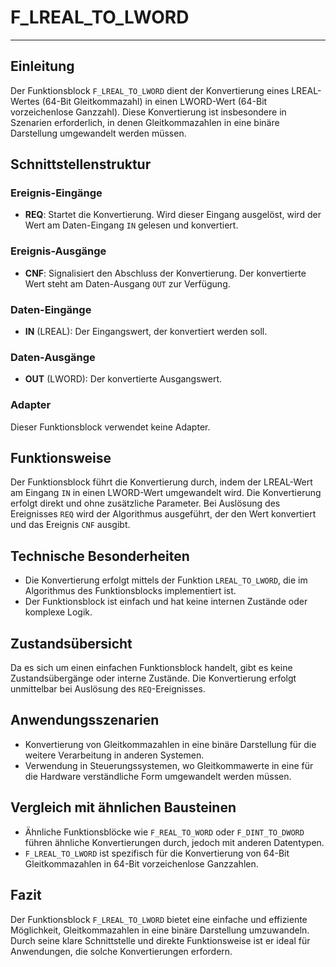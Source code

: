 # F_LREAL_TO_LWORD

* * * * * * * * * *
## Einleitung
Der Funktionsblock `F_LREAL_TO_LWORD` dient der Konvertierung eines LREAL-Wertes (64-Bit Gleitkommazahl) in einen LWORD-Wert (64-Bit vorzeichenlose Ganzzahl). Diese Konvertierung ist insbesondere in Szenarien erforderlich, in denen Gleitkommazahlen in eine binäre Darstellung umgewandelt werden müssen.

## Schnittstellenstruktur

### **Ereignis-Eingänge**
- **REQ**: Startet die Konvertierung. Wird dieser Eingang ausgelöst, wird der Wert am Daten-Eingang `IN` gelesen und konvertiert.

### **Ereignis-Ausgänge**
- **CNF**: Signalisiert den Abschluss der Konvertierung. Der konvertierte Wert steht am Daten-Ausgang `OUT` zur Verfügung.

### **Daten-Eingänge**
- **IN** (LREAL): Der Eingangswert, der konvertiert werden soll.

### **Daten-Ausgänge**
- **OUT** (LWORD): Der konvertierte Ausgangswert.

### **Adapter**
Dieser Funktionsblock verwendet keine Adapter.

## Funktionsweise
Der Funktionsblock führt die Konvertierung durch, indem der LREAL-Wert am Eingang `IN` in einen LWORD-Wert umgewandelt wird. Die Konvertierung erfolgt direkt und ohne zusätzliche Parameter. Bei Auslösung des Ereignisses `REQ` wird der Algorithmus ausgeführt, der den Wert konvertiert und das Ereignis `CNF` ausgibt.

## Technische Besonderheiten
- Die Konvertierung erfolgt mittels der Funktion `LREAL_TO_LWORD`, die im Algorithmus des Funktionsblocks implementiert ist.
- Der Funktionsblock ist einfach und hat keine internen Zustände oder komplexe Logik.

## Zustandsübersicht
Da es sich um einen einfachen Funktionsblock handelt, gibt es keine Zustandsübergänge oder interne Zustände. Die Konvertierung erfolgt unmittelbar bei Auslösung des `REQ`-Ereignisses.

## Anwendungsszenarien
- Konvertierung von Gleitkommazahlen in eine binäre Darstellung für die weitere Verarbeitung in anderen Systemen.
- Verwendung in Steuerungssystemen, wo Gleitkommawerte in eine für die Hardware verständliche Form umgewandelt werden müssen.

## Vergleich mit ähnlichen Bausteinen
- Ähnliche Funktionsblöcke wie `F_REAL_TO_WORD` oder `F_DINT_TO_DWORD` führen ähnliche Konvertierungen durch, jedoch mit anderen Datentypen.
- `F_LREAL_TO_LWORD` ist spezifisch für die Konvertierung von 64-Bit Gleitkommazahlen in 64-Bit vorzeichenlose Ganzzahlen.

## Fazit
Der Funktionsblock `F_LREAL_TO_LWORD` bietet eine einfache und effiziente Möglichkeit, Gleitkommazahlen in eine binäre Darstellung umzuwandeln. Durch seine klare Schnittstelle und direkte Funktionsweise ist er ideal für Anwendungen, die solche Konvertierungen erfordern.
